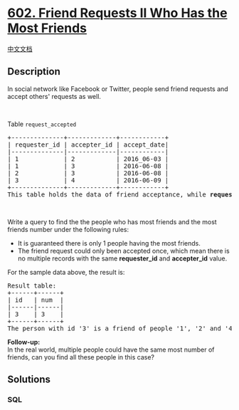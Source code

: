 # [602. Friend Requests II Who Has the Most Friends](https://leetcode.com/problems/friend-requests-ii-who-has-the-most-friends)

[中文文档](/solution/0600-0699/0602.Friend%20Requests%20II%20Who%20Has%20the%20Most%20Friends/README.md)

## Description

<p>In social network like Facebook or Twitter, people send friend requests and accept others&#39; requests as well.</p>

<p>&nbsp;</p>

<p>Table <code>request_accepted</code></p>

<pre>
+--------------+-------------+------------+
| requester_id | accepter_id | accept_date|
|--------------|-------------|------------|
| 1            | 2           | 2016_06-03 |
| 1            | 3           | 2016-06-08 |
| 2            | 3           | 2016-06-08 |
| 3            | 4           | 2016-06-09 |
+--------------+-------------+------------+
This table holds the data of friend acceptance, while <b>requester_id</b> and <b>accepter_id</b> both are the id of a person.
</pre>

<p>&nbsp;</p>

<p>Write a query to find the the people who has most friends and the most friends number under the following rules:</p>

<ul>
	<li>It is guaranteed there is only 1 people having the most friends.</li>
	<li>The friend request could only been accepted once, which mean there is no multiple records with the same <b>requester_id</b> and <b>accepter_id</b> value.</li>
</ul>

<p>For the sample data above, the result is:</p>

<pre>
Result table:
+------+------+
| id   | num  |
|------|------|
| 3    | 3    |
+------+------+
The person with id &#39;3&#39; is a friend of people &#39;1&#39;, &#39;2&#39; and &#39;4&#39;, so he has 3 friends in total, which is the most number than any others.
</pre>

<p><b>Follow-up:</b><br />
In the real world, multiple people could have the same most number of friends, can you find all these people in this case?</p>

## Solutions

<!-- tabs:start -->

### **SQL**

```sql

```

<!-- tabs:end -->

